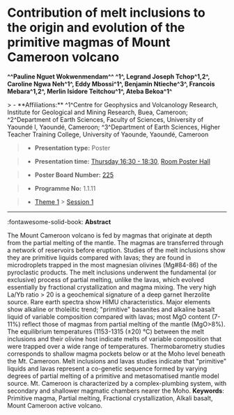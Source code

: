 # Contribution of melt inclusions to the origin and evolution of the primitive magmas of Mount Cameroon volcano

**^^Pauline Nguet Wokwenmendam^^ ^1^\, Legrand Joseph Tchop^1,2^, Caroline Ngwa Neh^1^, Eddy Mbossi^1^, Benjamin Ntieche^3^, Francois Mebara^1,2^, Merlin Isidore Teitchou^1^, Ateba Bekoa^1^**

<!-- more -->> - **Affiliations:** ^1^Centre for Geophysics and Volcanology Research, Institute for Geological and Mining Research, Buea, Cameroon; ^2^Department of Earth Sciences, Faculty of Sciences, University of Yaoundé I, Yaoundé, Cameroon; ^3^Department of Earth Sciences, Higher Teacher Training College, University of Yaounde, Yaoundé, Cameroon

> - **Presentation type:** Poster

> - **Presentation time:** [Thursday 16:30 - 18:30](../sessions_comparison.md#__tabbed_3_6), [Room Poster Hall](../maps_venue.md#__tabbed_1_1)

> - **Poster Board Number:** [225](../map_poster_boards.md#thursday)

> - **Programme No:** 1.1.11

> - [Theme 1](../theme1.md) > [Session 1](../sessions/session-1-1.md)

--- 

:fontawesome-solid-book: **Abstract**

The Mount Cameroon volcano is fed by magmas that originate at depth from the partial melting of the mantle. The magmas are transferred through a network of reservoirs before eruption. Studies of the melt inclusions show they are primitive liquids compared with lavas; they are found in microdroplets trapped in the most magnesian olivines (Mg#84-86) of the pyroclastic products. The melt inclusions underwent the fundamental (or exclusive) process of partial melting, unlike the lavas, which evolved essentially by fractional crystallization and magma mixing. The very high La/Yb ratio > 20 is a geochemical signature of a deep garnet lherzolite source. Rare earth spectra show HIMU characteristics. Major elements show alkaline or tholeiitic trend; "primitive" basanites and alkaline basalt liquid of variable composition compared with lavas; most MgO content (7-11%) reflect those of magmas from partial melting of the mantle (MgO>8%). The equilibrium temperatures (1153-1315 (±20) °C) between the melt inclusions and their olivine host indicate melts of variable composition that were trapped over a wide range of temperatures. Thermobarometry studies corresponds to shallow magma pockets below or at the Moho level beneath the Mt. Cameroon. Melt inclusions and lavas studies indicate that "primitive" liquids and lavas represent a co-genetic sequence formed by varying degrees of partial melting of a primitive and metasomatised mantle model source. Mt. Cameroon is characterized by a complex-plumbing system, with secondary and shallower magmatic chambers nearer the Moho.
**Keywords**: Primitive magma, Partial melting, Fractional crystallization, Alkali basalt, Mount Cameroon active volcano.

